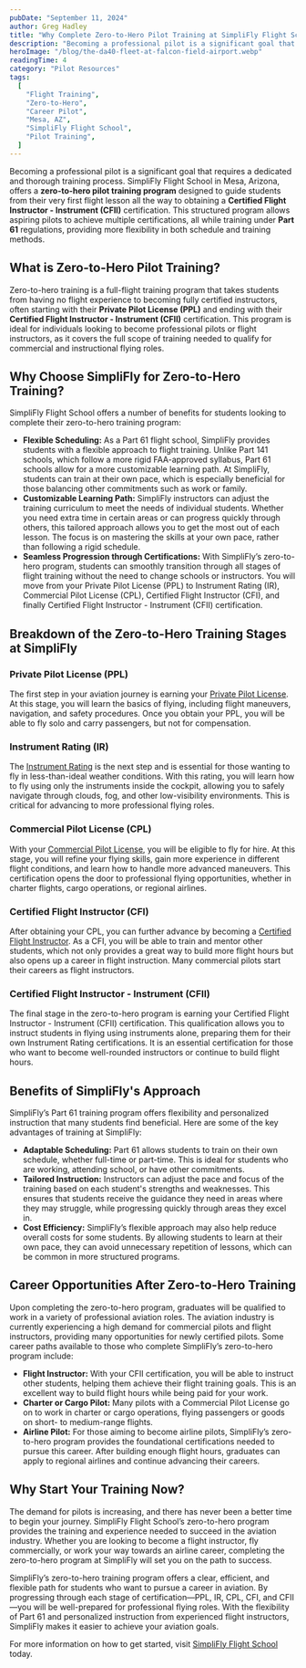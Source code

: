 ```yaml
---
pubDate: "September 11, 2024"
author: Greg Hadley
title: "Why Complete Zero-to-Hero Pilot Training at SimpliFly Flight School?"
description: "Becoming a professional pilot is a significant goal that requires a dedicated and thorough training process. SimpliFly Flight School in Mesa, Arizona, offers a zero-to-hero pilot training program designed to guide students from their very first flight lesson all the way to obtaining a Certified Flight Instructor - Instrument (CFII) certification. This structured program allows aspiring pilots to achieve multiple certifications, all while training under Part 61 regulations, providing more flexibility in both schedule and training methods."
heroImage: "/blog/the-da40-fleet-at-falcon-field-airport.webp"
readingTime: 4
category: "Pilot Resources"
tags:
  [
    "Flight Training",
    "Zero-to-Hero",
    "Career Pilot",
    "Mesa, AZ",
    "SimpliFly Flight School",
    "Pilot Training",
  ]
---
```


Becoming a professional pilot is a significant goal that requires a dedicated and thorough training process. SimpliFly Flight School in Mesa, Arizona, offers a **zero-to-hero pilot training program** designed to guide students from their very first flight lesson all the way to obtaining a **Certified Flight Instructor - Instrument (CFII)** certification. This structured program allows aspiring pilots to achieve multiple certifications, all while training under **Part 61** regulations, providing more flexibility in both schedule and training methods.

## What is Zero-to-Hero Pilot Training?

Zero-to-hero training is a full-flight training program that takes students from having no flight experience to becoming fully certified instructors, often starting with their **Private Pilot License (PPL)** and ending with their **Certified Flight Instructor - Instrument (CFII)** certification. This program is ideal for individuals looking to become professional pilots or flight instructors, as it covers the full scope of training needed to qualify for commercial and instructional flying roles.

## Why Choose SimpliFly for Zero-to-Hero Training?

SimpliFly Flight School offers a number of benefits for students looking to complete their zero-to-hero training program:

- **Flexible Scheduling:** As a Part 61 flight school, SimpliFly provides students with a flexible approach to flight training. Unlike Part 141 schools, which follow a more rigid FAA-approved syllabus, Part 61 schools allow for a more customizable learning path. At SimpliFly, students can train at their own pace, which is especially beneficial for those balancing other commitments such as work or family.
- **Customizable Learning Path:** SimpliFly instructors can adjust the training curriculum to meet the needs of individual students. Whether you need extra time in certain areas or can progress quickly through others, this tailored approach allows you to get the most out of each lesson. The focus is on mastering the skills at your own pace, rather than following a rigid schedule.
- **Seamless Progression through Certifications:** With SimpliFly’s zero-to-hero program, students can smoothly transition through all stages of flight training without the need to change schools or instructors. You will move from your Private Pilot License (PPL) to Instrument Rating (IR), Commercial Pilot License (CPL), Certified Flight Instructor (CFI), and finally Certified Flight Instructor - Instrument (CFII) certification.

## Breakdown of the Zero-to-Hero Training Stages at SimpliFly

### Private Pilot License (PPL)

The first step in your aviation journey is earning your [Private Pilot License](/private-pilot-training). At this stage, you will learn the basics of flying, including flight maneuvers, navigation, and safety procedures. Once you obtain your PPL, you will be able to fly solo and carry passengers, but not for compensation.

### Instrument Rating (IR)

The [Instrument Rating](/instrument-rating) is the next step and is essential for those wanting to fly in less-than-ideal weather conditions. With this rating, you will learn how to fly using only the instruments inside the cockpit, allowing you to safely navigate through clouds, fog, and other low-visibility environments. This is critical for advancing to more professional flying roles.

### Commercial Pilot License (CPL)

With your [Commercial Pilot License](/commercial-pilot-training), you will be eligible to fly for hire. At this stage, you will refine your flying skills, gain more experience in different flight conditions, and learn how to handle more advanced maneuvers. This certification opens the door to professional flying opportunities, whether in charter flights, cargo operations, or regional airlines.

### Certified Flight Instructor (CFI)

After obtaining your CPL, you can further advance by becoming a [Certified Flight Instructor](/instruct-at-simplifly). As a CFI, you will be able to train and mentor other students, which not only provides a great way to build more flight hours but also opens up a career in flight instruction. Many commercial pilots start their careers as flight instructors.

### Certified Flight Instructor - Instrument (CFII)

The final stage in the zero-to-hero program is earning your Certified Flight Instructor - Instrument (CFII) certification. This qualification allows you to instruct students in flying using instruments alone, preparing them for their own Instrument Rating certifications. It is an essential certification for those who want to become well-rounded instructors or continue to build flight hours.

## Benefits of SimpliFly's Approach

SimpliFly’s Part 61 training program offers flexibility and personalized instruction that many students find beneficial. Here are some of the key advantages of training at SimpliFly:

- **Adaptable Scheduling:** Part 61 allows students to train on their own schedule, whether full-time or part-time. This is ideal for students who are working, attending school, or have other commitments.
- **Tailored Instruction:** Instructors can adjust the pace and focus of the training based on each student's strengths and weaknesses. This ensures that students receive the guidance they need in areas where they may struggle, while progressing quickly through areas they excel in.
- **Cost Efficiency:** SimpliFly’s flexible approach may also help reduce overall costs for some students. By allowing students to learn at their own pace, they can avoid unnecessary repetition of lessons, which can be common in more structured programs.

## Career Opportunities After Zero-to-Hero Training

Upon completing the zero-to-hero program, graduates will be qualified to work in a variety of professional aviation roles. The aviation industry is currently experiencing a high demand for commercial pilots and flight instructors, providing many opportunities for newly certified pilots. Some career paths available to those who complete SimpliFly’s zero-to-hero program include:

- **Flight Instructor:** With your CFII certification, you will be able to instruct other students, helping them achieve their flight training goals. This is an excellent way to build flight hours while being paid for your work.
- **Charter or Cargo Pilot:** Many pilots with a Commercial Pilot License go on to work in charter or cargo operations, flying passengers or goods on short- to medium-range flights.
- **Airline Pilot:** For those aiming to become airline pilots, SimpliFly’s zero-to-hero program provides the foundational certifications needed to pursue this career. After building enough flight hours, graduates can apply to regional airlines and continue advancing their careers.

## Why Start Your Training Now?

The demand for pilots is increasing, and there has never been a better time to begin your journey. SimpliFly Flight School’s zero-to-hero program provides the training and experience needed to succeed in the aviation industry. Whether you are looking to become a flight instructor, fly commercially, or work your way towards an airline career, completing the zero-to-hero program at SimpliFly will set you on the path to success.

SimpliFly’s zero-to-hero training program offers a clear, efficient, and flexible path for students who want to pursue a career in aviation. By progressing through each stage of certification—PPL, IR, CPL, CFI, and CFII—you will be well-prepared for professional flying roles. With the flexibility of Part 61 and personalized instruction from experienced flight instructors, SimpliFly makes it easier to achieve your aviation goals.

For more information on how to get started, visit [SimpliFly Flight School](/) today.
